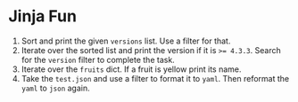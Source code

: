 # Jinja Fun

1. Sort and print the given `versions` list. Use a filter for that.
2. Iterate over the sorted list and print the version if it is `>= 4.3.3`. Search for the `version` filter to complete the task.
3. Iterate over the `fruits` dict. If a fruit is yellow print its name.
4. Take the `test.json` and use a filter to format it to `yaml`. Then reformat the `yaml` to `json` again.
